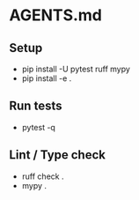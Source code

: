 # AGENTS.md

## Setup
- pip install -U pytest ruff mypy
- pip install -e .

## Run tests
- pytest -q

## Lint / Type check
- ruff check .
- mypy .